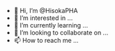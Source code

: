 - 👋 Hi, I’m @HisokaPHA
- 👀 I’m interested in ...
- 🌱 I’m currently learning ...
- 💞️ I’m looking to collaborate on ...
- 📫 How to reach me ...

<!---
HisokaPHA/HisokaPHA is a ✨ special ✨ repository because its `README.md` (this file) appears on your GitHub profile.
You can click the Preview link to take a look at your changes.
--->

